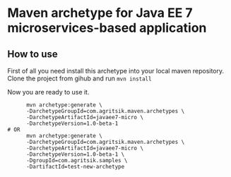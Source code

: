 # Maven archetype for Java EE 7 microservices-based application

## How to use

First of all you need install this archetype into your local maven repository.
Clone the project from gihub and run ```mvn install```

Now you are ready to use it. 

```
	  mvn archetype:generate \
	  -DarchetypeGroupId=com.agritsik.maven.archetypes \
	  -DarchetypeArtifactId=javaee7-micro \
	  -DarchetypeVersion=1.0-beta-1
# OR
	  mvn archetype:generate \
	  -DarchetypeGroupId=com.agritsik.maven.archetypes \
	  -DarchetypeArtifactId=javaee7-micro \
	  -DarchetypeVersion=1.0-beta-1 \
	  -DgroupId=com.agritsik.samples \
	  -DartifactId=test-new-archetype
```
